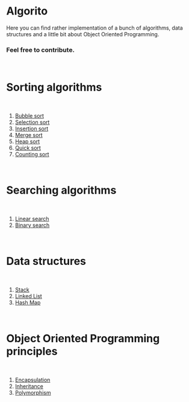 # Algorito
Here you can find rather implementation of a bunch of algorithms, data structures and a little bit about Object Oriented Programming.
<h3>Feel free to contribute.</h3>
<br>
<h1> Sorting algorithms </h1>
<br>
<ol> 
  <li><a href="https://github.com/Jovidon/Algorito/blob/main/Algorithms/Sorting/Bubble_Sort.cpp" >Bubble sort  </a></li>
  <li><a href="https://github.com/Jovidon/Algorito/blob/main/Algorithms/Sorting/Selection_Sort.cpp" >Selection sort  </a></li>
  <li><a href="https://github.com/Jovidon/Algorito/blob/main/Algorithms/Sorting/Insertion_Sort.cpp" >Insertion sort  </a></li>
  <li><a href="https://github.com/Jovidon/Algorito/blob/main/Algorithms/Sorting/Merge_Sort.cpp" >Merge sort  </a></li>
  <li><a href="https://github.com/Jovidon/Algorito/blob/main/Algorithms/Sorting/Heap_sort.cpp" >Heap sort  </a></li>
  <li><a href="https://github.com/Jovidon/Algorito/blob/main/Algorithms/Sorting/Quick_Sort.cpp" >Quick sort  </a></li>
  <li><a href="https://github.com/Jovidon/Algorito/blob/main/Algorithms/Sorting/Counting_Sort.cpp" >Counting sort </a></li>
</ol>
<br>
<h1> Searching algorithms </h1>
<br>
<ol> 
  <li><a href="https://github.com/Jovidon/Algorito/blob/main/Algorithms/Searching/LinearSearch.cpp" >Linear search  </a></li>
  <li><a href="https://github.com/Jovidon/Algorito/blob/main/Algorithms/Searching/BinarySearch.cpp" >Binary search </a></li>
</ol>
<br>
<h1> Data structures </h1>
<br>
<ol>
  <li><a href="https://github.com/Jovidon/Algorito/blob/main/Data_Structures/Stack/Stack.cpp">Stack</a></li>
  <li><a href="https://github.com/Jovidon/Algorito/blob/main/Data_Structures/LinkedList/LinkedList.cpp">Linked List</a></li>
  <li><a href="https://github.com/Jovidon/Algorito/blob/main/Data_Structures/HashMap/HashMap.java">Hash Map</a></li>
</ol>
<br>
<h1> Object Oriented Programming principles </h1>
<br>
<ol> 
  <li><a href="https://github.com/Jovidon/Algorito/blob/main/OOP/Encapsulation.cpp" >Encapsulation</a></li>
  <li><a href="https://github.com/Jovidon/Algorito/blob/main/OOP/Inheritance.cpp" >Inheritance </a></li>  
  <li><a href="https://github.com/Jovidon/Algorito/blob/main/OOP/Polymorphism.cpp" >Polymorphism </a></li>  
</ol>

